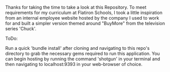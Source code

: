 Thanks for taking the time to take a look at this Repository.  To meet requirements for my curriculum at Flatiron Schools, I took a little inspiration from an internal employee website hosted by the company I used to work for and built a simpler version themed around "BuyMore" from the television series 'Chuck'.

ToDo:

Run a quick 'bundle install' after cloning and navigating to this repo's directory to grab the necessary gems required to run this application.  You can begin hosting by running the command 'shotgun' in your terminal and then navigating to localhost:9393 in your web-browser of choice.


